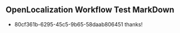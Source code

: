 ## OpenLocalization Workflow Test MarkDown
* 80cf361b-6295-45c5-9b65-58daab806451 thanks!

<!--HONumber=Jul16_HO4-->


